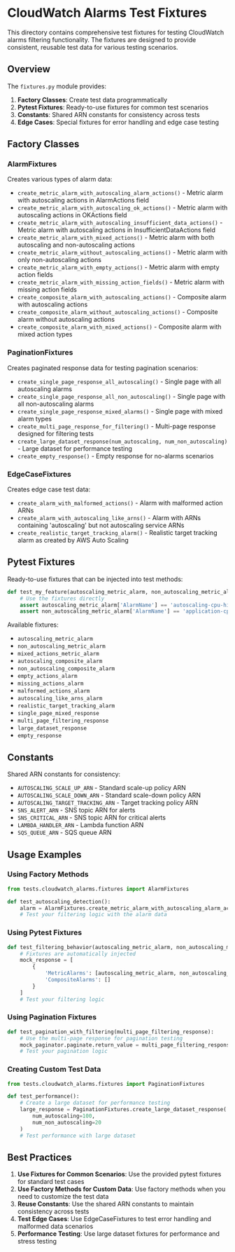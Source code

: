 # CloudWatch Alarms Test Fixtures

This directory contains comprehensive test fixtures for testing CloudWatch alarms filtering functionality. The fixtures are designed to provide consistent, reusable test data for various testing scenarios.

## Overview

The `fixtures.py` module provides:

1. **Factory Classes**: Create test data programmatically
2. **Pytest Fixtures**: Ready-to-use fixtures for common test scenarios
3. **Constants**: Shared ARN constants for consistency across tests
4. **Edge Cases**: Special fixtures for error handling and edge case testing

## Factory Classes

### AlarmFixtures

Creates various types of alarm data:

- `create_metric_alarm_with_autoscaling_alarm_actions()` - Metric alarm with autoscaling actions in AlarmActions field
- `create_metric_alarm_with_autoscaling_ok_actions()` - Metric alarm with autoscaling actions in OKActions field
- `create_metric_alarm_with_autoscaling_insufficient_data_actions()` - Metric alarm with autoscaling actions in InsufficientDataActions field
- `create_metric_alarm_with_mixed_actions()` - Metric alarm with both autoscaling and non-autoscaling actions
- `create_metric_alarm_without_autoscaling_actions()` - Metric alarm with only non-autoscaling actions
- `create_metric_alarm_with_empty_actions()` - Metric alarm with empty action fields
- `create_metric_alarm_with_missing_action_fields()` - Metric alarm with missing action fields
- `create_composite_alarm_with_autoscaling_actions()` - Composite alarm with autoscaling actions
- `create_composite_alarm_without_autoscaling_actions()` - Composite alarm without autoscaling actions
- `create_composite_alarm_with_mixed_actions()` - Composite alarm with mixed action types

### PaginationFixtures

Creates paginated response data for testing pagination scenarios:

- `create_single_page_response_all_autoscaling()` - Single page with all autoscaling alarms
- `create_single_page_response_all_non_autoscaling()` - Single page with all non-autoscaling alarms
- `create_single_page_response_mixed_alarms()` - Single page with mixed alarm types
- `create_multi_page_response_for_filtering()` - Multi-page response designed for filtering tests
- `create_large_dataset_response(num_autoscaling, num_non_autoscaling)` - Large dataset for performance testing
- `create_empty_response()` - Empty response for no-alarms scenarios

### EdgeCaseFixtures

Creates edge case test data:

- `create_alarm_with_malformed_actions()` - Alarm with malformed action ARNs
- `create_alarm_with_autoscaling_like_arns()` - Alarm with ARNs containing 'autoscaling' but not autoscaling service ARNs
- `create_realistic_target_tracking_alarm()` - Realistic target tracking alarm as created by AWS Auto Scaling

## Pytest Fixtures

Ready-to-use fixtures that can be injected into test methods:

```python
def test_my_feature(autoscaling_metric_alarm, non_autoscaling_metric_alarm):
    # Use the fixtures directly
    assert autoscaling_metric_alarm['AlarmName'] == 'autoscaling-cpu-high-alarm'
    assert non_autoscaling_metric_alarm['AlarmName'] == 'application-cpu-high-alarm'
```

Available fixtures:
- `autoscaling_metric_alarm`
- `non_autoscaling_metric_alarm`
- `mixed_actions_metric_alarm`
- `autoscaling_composite_alarm`
- `non_autoscaling_composite_alarm`
- `empty_actions_alarm`
- `missing_actions_alarm`
- `malformed_actions_alarm`
- `autoscaling_like_arns_alarm`
- `realistic_target_tracking_alarm`
- `single_page_mixed_response`
- `multi_page_filtering_response`
- `large_dataset_response`
- `empty_response`

## Constants

Shared ARN constants for consistency:

- `AUTOSCALING_SCALE_UP_ARN` - Standard scale-up policy ARN
- `AUTOSCALING_SCALE_DOWN_ARN` - Standard scale-down policy ARN
- `AUTOSCALING_TARGET_TRACKING_ARN` - Target tracking policy ARN
- `SNS_ALERT_ARN` - SNS topic ARN for alerts
- `SNS_CRITICAL_ARN` - SNS topic ARN for critical alerts
- `LAMBDA_HANDLER_ARN` - Lambda function ARN
- `SQS_QUEUE_ARN` - SQS queue ARN

## Usage Examples

### Using Factory Methods

```python
from tests.cloudwatch_alarms.fixtures import AlarmFixtures

def test_autoscaling_detection():
    alarm = AlarmFixtures.create_metric_alarm_with_autoscaling_alarm_actions()
    # Test your filtering logic with the alarm data
```

### Using Pytest Fixtures

```python
def test_filtering_behavior(autoscaling_metric_alarm, non_autoscaling_metric_alarm):
    # Fixtures are automatically injected
    mock_response = [
        {
            'MetricAlarms': [autoscaling_metric_alarm, non_autoscaling_metric_alarm],
            'CompositeAlarms': []
        }
    ]
    # Test your filtering logic
```

### Using Pagination Fixtures

```python
def test_pagination_with_filtering(multi_page_filtering_response):
    # Use the multi-page response for pagination testing
    mock_paginator.paginate.return_value = multi_page_filtering_response
    # Test your pagination logic
```

### Creating Custom Test Data

```python
from tests.cloudwatch_alarms.fixtures import PaginationFixtures

def test_performance():
    # Create a large dataset for performance testing
    large_response = PaginationFixtures.create_large_dataset_response(
        num_autoscaling=100,
        num_non_autoscaling=20
    )
    # Test performance with large dataset
```

## Best Practices

1. **Use Fixtures for Common Scenarios**: Use the provided pytest fixtures for standard test cases
2. **Use Factory Methods for Custom Data**: Use factory methods when you need to customize the test data
3. **Reuse Constants**: Use the shared ARN constants to maintain consistency across tests
4. **Test Edge Cases**: Use EdgeCaseFixtures to test error handling and malformed data scenarios
5. **Performance Testing**: Use large dataset fixtures for performance and stress testing
